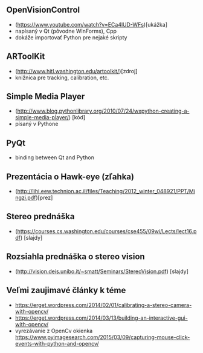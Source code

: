 OpenVisionControl
-----------------
- (https://www.youtube.com/watch?v=ECa4lUD-WFs)[ukážka]
- napísaný v Qt (pôvodne WinForms), Cpp
- dokáže importovať Python pre nejaké skripty

ARToolKit
---------
- (http://www.hitl.washington.edu/artoolkit/)[zdroj]
- knižnica pre tracking, calibration, etc.

Simple Media Player
-------------------
- (http://www.blog.pythonlibrary.org/2010/07/24/wxpython-creating-a-simple-media-player/) [kód]
- písaný v Pythone

PyQt
----
- binding between Qt and Python

Prezentácia o Hawk-eye (zľahka)
---------------
- (http://lihi.eew.technion.ac.il/files/Teaching/2012_winter_048921/PPT/Mingzi.pdf)[prez]

Stereo prednáška 
-------------
- (https://courses.cs.washington.edu/courses/cse455/09wi/Lects/lect16.pdf) [slajdy]

Rozsiahla prednáška o stereo vision
----------
- (http://vision.deis.unibo.it/~smatt/Seminars/StereoVision.pdf) [slajdy]

Veľmi zaujimavé články k téme
-----------------------------
- https://erget.wordpress.com/2014/02/01/calibrating-a-stereo-camera-with-opencv/
- https://erget.wordpress.com/2014/03/13/building-an-interactive-gui-with-opencv/
- vyrezávanie z OpenCv okienka https://www.pyimagesearch.com/2015/03/09/capturing-mouse-click-events-with-python-and-opencv/
